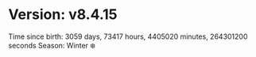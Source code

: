 # Version: v8.4.15
Time since birth: 3059 days, 73417 hours, 4405020 minutes, 264301200 seconds
Season: Winter ❄️
